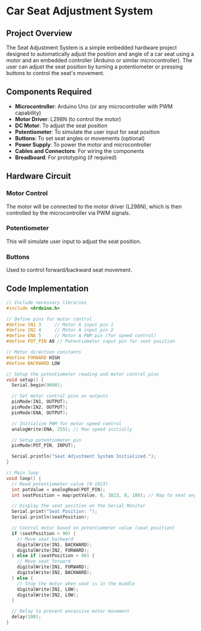 # Car Seat Adjustment System

## Project Overview
The Seat Adjustment System is a simple embedded hardware project designed to automatically adjust the position and angle of a car seat using a motor and an embedded controller (Arduino or similar microcontroller). The user can adjust the seat position by turning a potentiometer or pressing buttons to control the seat's movement.

## Components Required
- **Microcontroller**: Arduino Uno (or any microcontroller with PWM capability)
- **Motor Driver**: L298N (to control the motor)
- **DC Motor**: To adjust the seat position
- **Potentiometer**: To simulate the user input for seat position
- **Buttons**: To set seat angles or movements (optional)
- **Power Supply**: To power the motor and microcontroller
- **Cables and Connectors**: For wiring the components
- **Breadboard**: For prototyping (if required)

## Hardware Circuit

### Motor Control
The motor will be connected to the motor driver (L298N), which is then controlled by the microcontroller via PWM signals.

### Potentiometer
This will simulate user input to adjust the seat position.

### Buttons
Used to control forward/backward seat movement.

## Code Implementation
```cpp
// Include necessary libraries
#include <Arduino.h>

// Define pins for motor control
#define IN1 3     // Motor A input pin 1
#define IN2 4     // Motor A input pin 2
#define ENA 5     // Motor A PWM pin (for speed control)
#define POT_PIN A0 // Potentiometer input pin for seat position

// Motor direction constants
#define FORWARD HIGH
#define BACKWARD LOW

// Setup the potentiometer reading and motor control pins
void setup() {
  Serial.begin(9600);

  // Set motor control pins as outputs
  pinMode(IN1, OUTPUT);
  pinMode(IN2, OUTPUT);
  pinMode(ENA, OUTPUT);

  // Initialize PWM for motor speed control
  analogWrite(ENA, 255); // Max speed initially

  // Setup potentiometer pin
  pinMode(POT_PIN, INPUT);

  Serial.println("Seat Adjustment System Initialized.");
}

// Main loop
void loop() {
  // Read potentiometer value (0-1023)
  int potValue = analogRead(POT_PIN);
  int seatPosition = map(potValue, 0, 1023, 0, 180); // Map to seat angle range (e.g., 0-180 degrees)

  // Display the seat position on the Serial Monitor
  Serial.print("Seat Position: ");
  Serial.println(seatPosition);

  // Control motor based on potentiometer value (seat position)
  if (seatPosition < 90) {
    // Move seat backward
    digitalWrite(IN1, BACKWARD);
    digitalWrite(IN2, FORWARD);
  } else if (seatPosition > 90) {
    // Move seat forward
    digitalWrite(IN1, FORWARD);
    digitalWrite(IN2, BACKWARD);
  } else {
    // Stop the motor when seat is in the middle
    digitalWrite(IN1, LOW);
    digitalWrite(IN2, LOW);
  }

  // Delay to prevent excessive motor movement
  delay(100);
}
